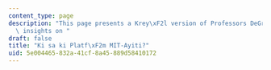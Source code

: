 ```yaml
---
content_type: page
description: "This page presents a Krey\xF2l version of Professors DeGraff and Miller's\
  \ insights on "
draft: false
title: "Ki sa ki Platf\xF2m MIT-Ayiti?"
uid: 5e004465-832a-41cf-8a45-889d58410172
---
```

